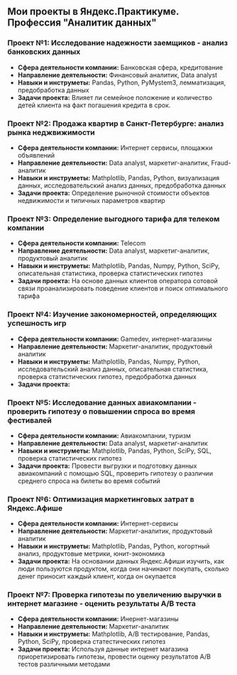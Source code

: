 ## Мои проекты в Яндекс.Практикуме. Профессия "Аналитик данных"
### Проект №1: Исследование надежности заемщиков - анализ банковских данных
 - **Сфера деятельности компании:** Банковская сфера, кредитование
 - **Направление деятельности:** Финансовый аналитик, Data analyst
 - **Навыки и инструметы:** Pandas, Python, PyMystem3, лемматизация, предобработка данных
 - **Задачи проекта:** Влияет ли семейное положение и количество детей клиента на факт погашения кредита в срок.
### Проект №2: Продажа квартир в Санкт-Петербурге: анализ рынка неджвижимости
 - **Сфера деятельности компании:** Интернет сервисы, площажки объявлений
 - **Направление деятельности:**  Data analyst, маркетиг-аналитик, Fraud-аналитик
 - **Навыки и инструметы:** Mathplotlib, Pandas, Python, визуализация данных, исследовательский анализ данных, предобработка данных
 - **Задачи проекта:** Определение рыночной стоимости объектов недвижимости и типичных параметров квартир
### Проект №3: Определение выгодного тарифа для телеком компании
 - **Сфера деятельности компании:** Telecom
 - **Направление деятельности:**  Data analyst, маркетиг-аналитик, продуктовый аналитик
 - **Навыки и инструметы:** Mathplotlib, Pandas, Numpy, Python, SciPy, описательная статистика, проверка статистических гипотез
 - **Задачи проекта:** На основе данных клиентов оператора сотовой связи проанализировать поведение клиентов и поиск оптимального тарифа
### Проект №4: Изучение закономерностей, определяющих успешность игр
 - **Сфера деятельности компании:** Gamedev, интернет-магазины
 - **Направление деятельности:**  Маркетиг-аналитик, продуктовый аналитик
 - **Навыки и инструметы:** Mathplotlib, Pandas, Numpy, Python, исследовательский анализ данных, описательная статистика, проверка статистических гипотез, предобработка данных
 - **Задачи проекта:**
### Проект №5: Исследование данных авиакомпании - проверить гипотезу о повышении спроса во время фестивалей
 - **Сфера деятельности компании:** Авиакомпании, туризм
 - **Направление деятельности:**  Data analyst, маркетиг-аналитик
 - **Навыки и инструметы:** Mathplotlib, Pandas, Python, SciPy, SQL, проверка статистических гипотез
 - **Задачи проекта:** Провести выгрузки и подготовку данных авиакомпаний с помощью SQL, проверить гипотезу о различии среднего спроса на билеты во время событий
### Проект №6: Оптимизация маркетинговых затрат в Яндекс.Афише
 - **Сфера деятельности компании:** Интернет-сервисы
 - **Направление деятельности:**  Маркетиг-аналитик, продуктовый аналитик
 - **Навыки и инструметы:** Mathplotlib, Pandas, Python, когортный анализ, продуктовые метрики, юнит-экономика
 - **Задачи проекта:** На основании данных Яндекс.Афиши изучить, как люди пользуются продуктом, когда они начинают покупать, сколько денег приносит каждый клиент, когда он окупается
### Проект №7: Проверка гипотезы по увеличению выручки в интернет магазине - оценить результаты А/В теста
 - **Сфера деятельности компании:** Инернет-магазины
 - **Направление деятельности:** Маркетиг-аналитик 
 - **Навыки и инструметы:** Mathplotlib, А/В тестирование, Pandas, Python, SciPy, проверка статестических гипотез
 - **Задачи проекта:** Используя данные интернет магазина приоретизировать гипотезы, провести оценку результатов А/В тестов различными методами
